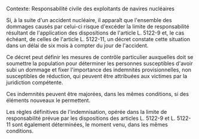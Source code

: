 Contexte: Responsabilité civile des exploitants de navires nucléaires

Si, à la suite d'un accident nucléaire, il apparaît que l'ensemble des dommages causés par celui-ci risque d'excéder la limite de responsabilité résultant de l'application des dispositions de l'article L. 5122-9 et, le cas échéant, de celles de l'article L. 5122-11, un décret constate cette situation dans un délai de six mois à compter du jour de l'accident.

Ce décret peut définir les mesures de contrôle particulier auxquelles doit se soumettre la population pour déterminer les personnes susceptibles d'avoir subi un dommage et fixer l'importance des indemnités provisionnelles, non susceptibles de réduction, qui peuvent être attribuées aux victimes par la juridiction compétente.

Ces indemnités peuvent être majorées, dans les mêmes conditions, si des éléments nouveaux le permettent.

Les règles définitives de l'indemnisation, opérée dans la limite de responsabilité prévue par les dispositions des articles L. 5122-9 et L. 5122-11 sont également déterminées, le moment venu, dans les mêmes conditions.